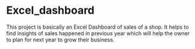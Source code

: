 # Excel_dashboard
This project is basically an Excel Dashboard of sales of a shop.
It helps to find insights of sales happened in previous year which will help the owner to plan for next year to grow their business.
